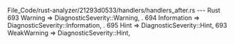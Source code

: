 File_Code/rust-analyzer/21293d0533/handlers/handlers_after.rs --- Rust
693         Warning => DiagnosticSeverity::Warning,                                                                                                            . 
694         Information => DiagnosticSeverity::Information,                                                                                                    . 
695         Hint => DiagnosticSeverity::Hint,                                                                                                                693         WeakWarning => DiagnosticSeverity::Hint,

